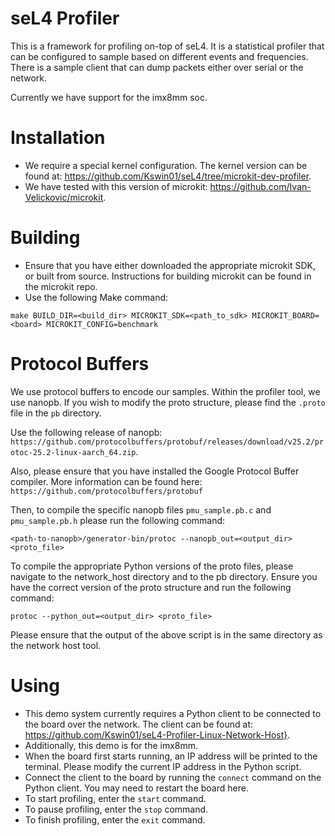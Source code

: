 # seL4 Profiler
This is a framework for profiling on-top of seL4. It is a statistical profiler that can be configured to 
sample based on different events and frequencies. There is a sample client that can dump packets either 
over serial or the network. 

Currently we have support for the imx8mm soc.

# Installation

- We require a special kernel configuration. The kernel version can be found at: https://github.com/Kswin01/seL4/tree/microkit-dev-profiler.
- We have tested with this version of microkit: https://github.com/Ivan-Velickovic/microkit.

# Building
- Ensure that you have either downloaded the appropriate microkit SDK, or built from source. Instructions for building microkit can be found in the microkit repo.
- Use the following Make command:
```
make BUILD_DIR=<build_dir> MICROKIT_SDK=<path_to_sdk> MICROKIT_BOARD=<board> MICROKIT_CONFIG=benchmark
```
# Protocol Buffers
We use protocol buffers to encode our samples. Within the profiler tool, we use nanopb. If you wish to modify the proto structure, please find the `.proto` file in the `pb` directory.

Use the following release of nanopb: `https://github.com/protocolbuffers/protobuf/releases/download/v25.2/protoc-25.2-linux-aarch_64.zip`.

Also, please ensure that you have installed the Google Protocol Buffer compiler. More information can be found here: `https://github.com/protocolbuffers/protobuf`

Then, to compile the specific nanopb files `pmu_sample.pb.c` and `pmu_sample.pb.h` please run the following command:
```
<path-to-nanopb>/generator-bin/protoc --nanopb_out=<output_dir> <proto_file>
```

To compile the appropriate Python versions of the proto files, please navigate to the network_host directory and to the pb directory. Ensure you have the correct version of the proto structure 
and run the following command:
```
protoc --python_out=<output_dir> <proto_file>
```

Please ensure that the output of the above script is in the same directory as the network host tool.

# Using

- This demo system currently requires a Python client to be connected to the board over the network. The client can be found at: https://github.com/Kswin01/seL4-Profiler-Linux-Network-Host}.
- Additionally, this demo is for the imx8mm.
- When the board first starts running, an IP address will be printed to the terminal. Please modify the current IP address in the Python script.
- Connect the client to the board by running the `connect` command on the Python client. You may need to restart the board here.
- To start profiling, enter the `start` command.
- To pause profiling, enter the `stop` command.
- To finish profiling, enter the `exit` command. 
